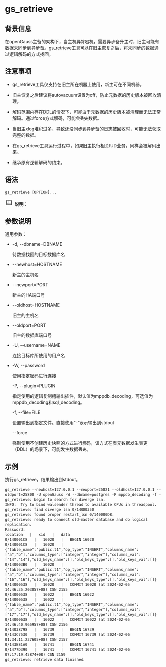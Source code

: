 # gs\_retrieve

## 背景信息<a name="zh-cn_topic_0237152335_zh-cn_topic_0059777770_section1271019596335"></a>

在openGauss主备的架构下，当主机异常宕机，需要异步备升主时，旧主可能有数据未同步到异步备。gs\_retrieve工具可以在旧主恢复之后，将未同步的数据通过逻辑解码的方式找回。

## 注意事项<a name="zh-cn_topic_0237152335_zh-cn_topic_0059777770_s75e900efd4f04a2bb39914ec1d8f971f"></a>

- gs_retrieve工具仅支持在旧主所在机器上使用，新主可在不同机器。

- 旧主恢复之后建议将autovacuum设置为off，防止元数据的历史版本被回收清理。

- 解码范围内存在DDL的情况下，可能由于元数据的历史版本被清理而无法正常解码。通过force方式解码，可能会丢失数据。

- 当旧主xlog堆积过多，导致还没同步到异步备的日志被回收时，可能无法获取完整的数据。

- 在gs_retrieve工具运行过程中，如果旧主执行相关IUD业务，同样会被解码出来。

- 继承原有逻辑解码的约束。

## 语法<a name="zh-cn_topic_0237152335_zh-cn_topic_0059777770_s884f9e03cedd408cbe7ce5303df97df6"></a>

```
gs_retrieve [OPTION]...
```

![](public_sys-resources/icon-note.png) **说明：** 



## 参数说明<a name="zh-cn_topic_0237152335_zh-cn_topic_0059777770_s6822518f650f4ad4ab67d1084cd8ffdd"></a>

通用参数：

-   -d, --dbname=DBNAME

    待数据找回的目标数据库名

-   --newhost=HOSTNAME

    新主的主机名

-   --newport=PORT

    新主的HA端口号

-   --oldhost=HOSTNAME

    旧主的主机名

-   --oldport=PORT

    旧主的数据库端口号

-   -U, --username=NAME

    连接目标库所使用的用户名

-   -W, --password

    使用指定密码进行连接

    -P, --plugin=PLUGIN

    指定使用的逻辑复制槽输出插件，默认值为mppdb_decoding，可选值为mppdb_decoding和sql_decoding。

    -f, --file=FILE

    设置输出到指定文件。直接使用"-"表示输出到stdout

    --force

    强制使用不创建历史快照的方式进行解码，该方式在表元数据发生表更（DDL）的场景下，可能发生数据丢失。

## 示例<a name="zh-cn_topic_0237152335_s969fde25c47f45ed897e29d208d57649"></a>

执行gs\_retrieve，结果输出到stdout。

```
gs_retrieve --newhost=127.0.0.1 --newport=25821 --oldhost=127.0.0.1 --oldport=25800 -U openGauss -W --dbname=postgres -P mppdb_decoding -f -
gs_retrieve: begin to search for diverge lsn.
INFO:  Try to bind walsender thread to available CPUs in threadpool.
gs_retrieve: find diverge lsn 0/14000350
gs_retrieve: found proper restart_lsn 0/140000D8.
gs_retrieve: ready to connect old-master database and do logical replication.
Password: 
location   |   xid   |   data
0/140001C8   |   16020   |   BEGIN 16020
0/140001C8   |   16020   |   {"table_name":"public.t1","op_type":"INSERT","columns_name":["a","b"],"columns_type":["integer","integer"],"columns_val":["14","14"],"old_keys_name":[],"old_keys_type":[],"old_keys_val":[]}
0/140003B0   |   16020   |   {"table_name":"public.t1","op_type":"INSERT","columns_name":["a","b"],"columns_type":["integer","integer"],"columns_val":["16","16"],"old_keys_name":[],"old_keys_type":[],"old_keys_val":[]}
0/14000538   |   16020   |   COMMIT 16020 (at 2024-02-05 14:46:35.203057+08) CSN 2155
0/14000538   |   16022   |   BEGIN 16022
0/14000538   |   16022   |   {"table_name":"public.t1","op_type":"INSERT","columns_name":["a","b"],"columns_type":["integer","integer"],"columns_val":["17","17"],"old_keys_name":[],"old_keys_type":[],"old_keys_val":[]}
0/14000638   |   16022   |   COMMIT 16022 (at 2024-02-05 14:46:40.965957+08) CSN 2156
0/14038798   |   16739   |   BEGIN 16739
0/143C7530   |   16739   |   COMMIT 16739 (at 2024-02-06 01:34:11.237605+08) CSN 2157
0/143EE1A0   |   16741   |   BEGIN 16741
0/1477D390   |   16741   |   COMMIT 16741 (at 2024-02-06 07:17:19.45874+08) CSN 2159
gs_retrieve: retrieve data finished.
```
